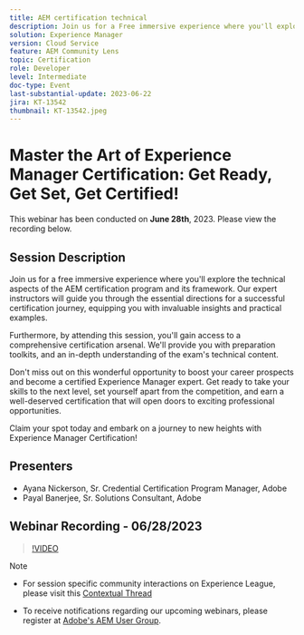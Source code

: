 ```yaml
---
title: AEM certification technical
description: Join us for a Free immersive experience where you'll explore the technical aspects of the AEM certification program and its framework. Our expert instructors will guide you through the essential directions for a successful certification journey, equipping you with invaluable insights and practical examples.Furthermore, by attending this session, you'll gain access to a comprehensive certification arsenal. We'll provide you with preparation toolkits, and an in-depth understanding of the exam's technical content.Don't miss out on this wonderful opportunity to boost your career prospects and become a certified Experience Manager expert. Get ready to take your skills to the next level, set yourself apart from the competition, and earn a well-deserved certification that will open doors to exciting professional opportunities.Claim your spot today and embark on a journey to new heights with Experience Manager Certification!
solution: Experience Manager
version: Cloud Service
feature: AEM Community Lens
topic: Certification
role: Developer
level: Intermediate
doc-type: Event
last-substantial-update: 2023-06-22
jira: KT-13542
thumbnail: KT-13542.jpeg
---
```


# Master the Art of Experience Manager Certification: Get Ready, Get Set, Get Certified!

This webinar has been conducted on **June 28th**, 2023. Please view the recording below.

## Session Description

Join us for a free immersive experience where you'll explore the technical aspects of the AEM certification program and its framework. Our expert instructors will guide you through the essential directions for a successful certification journey, equipping you with invaluable insights and practical examples.

Furthermore, by attending this session, you'll gain access to a comprehensive certification arsenal. We'll provide you with preparation toolkits, and an in-depth understanding of the exam's technical content.

Don't miss out on this wonderful opportunity to boost your career prospects and become a certified Experience Manager expert. Get ready to take your skills to the next level, set yourself apart from the competition, and earn a well-deserved certification that will open doors to exciting professional opportunities.

Claim your spot today and embark on a journey to new heights with Experience Manager Certification!

## Presenters

* Ayana Nickerson, Sr. Credential Certification Program Manager, Adobe
* Payal Banerjee, Sr. Solutions Consultant, Adobe

## Webinar Recording - 06/28/2023

>[!VIDEO](https://video.tv.adobe.com/v/3421028)

>[!NOTE]
>
>* For session specific community interactions on Experience League, please visit this [Contextual Thread](https://adobe.ly/3p2CmbA)
>
>* To receive notifications regarding our upcoming webinars, please register at [Adobe's AEM User Group](https://aem-augs.adobe.com/).
